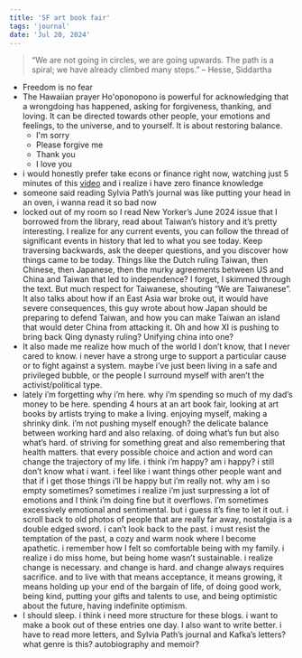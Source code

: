 ```yaml
---
title: 'SF art book fair'
tags: 'journal'
date: 'Jul 20, 2024'
---
```


> “We are not going in circles, we are going upwards. The path is a spiral; we have already climbed many steps.” – Hesse, Siddartha

- Freedom is no fear
- The Hawaiian prayer Ho'oponopono is powerful for acknowledging that a wrongdoing has happened, asking for forgiveness, thanking, and loving. It can be directed towards other people, your emotions and feelings, to the universe, and to yourself. It is about restoring balance.
  - I'm sorry
  - Please forgive me
  - Thank you
  - I love you
- i would honestly prefer take econs or finance right now, watching just 5 minutes of this [video](https://www.youtube.com/watch?v=WEDIj9JBTC8) and i realize i have zero finance knowledge
- someone said reading Sylvia Path’s journal was like putting your head in an oven, i wanna read it so bad now
- locked out of my room so I read New Yorker’s June 2024 issue that I borrowed from the library, read about Taiwan’s history and it’s pretty interesting. I realize for any current events, you can follow the thread of significant events in history that led to what you see today. Keep traversing backwards, ask the deeper questions, and you discover how things came to be today. Things like the Dutch ruling Taiwan, then Chinese, then Japanese, then the murky agreements between US and China and Taiwan that led to independence? I forget, I skimmed through the text. But much respect for Taiwanese, shouting “We are Taiwanese”. It also talks about how if an East Asia war broke out, it would have severe consequences, this guy wrote about how Japan should be preparing to defend Taiwan, and how you can make Taiwan an island that would deter China from attacking it. Oh and how XI is pushing to bring back Qing dynasty ruling? Unifying china into one?
- It also made me realize how much of the world I don’t know, that I never cared to know. i never have a strong urge to support a particular cause or to fight against a system. maybe i’ve just been living in a safe and privileged bubble, or the people I surround myself with aren’t the activist/political type.
- lately i’m forgetting why i’m here. why i’m spending so much of my dad’s money to be here. spending 4 hours at an art book fair, looking at art books by artists trying to make a living. enjoying myself, making a shrinky dink. i’m not pushing myself enough? the delicate balance between working hard and also relaxing. of doing what’s fun but also what’s hard. of striving for something great and also remembering that health matters. that every possible choice and action and word can change the trajectory of my life. i think i’m happy? am i happy? i still don’t know what i want. i feel like i want things other people want and that if i get those things i’ll be happy but i’m really not. why am i so empty sometimes? sometimes i realize i’m just surpressing a lot of emotions and I think i’m doing fine but it overflows. I’m sometimes excessively emotional and sentimental. but i guess it’s fine to let it out. i scroll back to old photos of people that are really far away, nostalgia is a double edged sword. i can’t look back to the past. i must resist the temptation of the past, a cozy and warm nook where I become apathetic. i remember how I felt so comfortable being with my family. i realize i do miss home, but being home wasn’t sustainable. i realize change is necessary. and change is hard. and change always requires sacrifice. and to live with that means acceptance, it means growing, it means holding up your end of the bargain of life, of doing good work, being kind, putting your gifts and talents to use, and being optimistic about the future, having indefinite optimism.
- I should sleep. i think i need more structure for these blogs. i want to make a book out of these entries one day. I also want to write better. i have to read more letters, and Sylvia Path’s journal and Kafka’s letters? what genre is this? autobiography and memoir?
